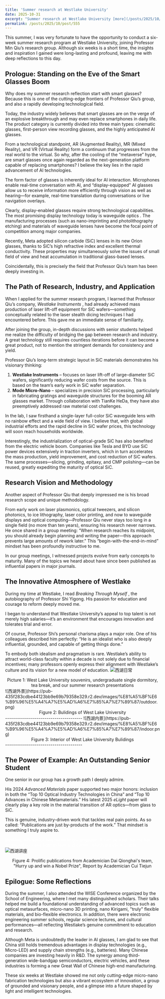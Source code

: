 ```yaml
---
title: 'Summer research at Westlake University'
date: 2025-10-31
excerpt: "Summer research at Westlake University [more](/posts/2025/10/post/555)"
permalink: /posts/2025/10/post/555
---
```


This summer, I was very fortunate to have the opportunity to conduct a six-week summer research program at Westlake University, joining Professor Min Qiu’s research group. Although six weeks is a short time, the insights and inspiration I gained were long-lasting and profound, leaving me with deep reflections to this day.

## Prologue: Standing on the Eve of the Smart Glasses Boom

Why does my summer research reflection start with smart glasses? Because this is one of the cutting-edge frontiers of Professor Qiu’s group, and also a rapidly developing technological field.

Today, the industry widely believes that smart glasses are on the verge of an explosive breakthrough and may even replace smartphones in daily life. The product category is currently divided into three main types: cinematic glasses, first-person view recording glasses, and the highly anticipated AI glasses.

From a technological standpoint, AR (Augmented Reality), MR (Mixed Reality), and VR (Virtual Reality) form a continuum that progresses from the real world to the virtual. So why, after the cooling of the “metaverse” hype, are smart glasses once again regarded as the next-generation platform capable of replacing smartphones? I believe the key lies in the rapid advancement of AI technologies.

The form factor of glasses is inherently ideal for AI interaction. Microphones enable real-time conversation with AI, and “display-equipped” AI glasses allow us to receive information more efficiently through vision as well as hearing—for example, real-time translation during conversations or live navigation overlays.

Clearly, display-enabled glasses require strong technological capabilities. The most promising display technology today is  waveguide optics . The manufacturing processes (such as nano-imprinting and photolithography etching) and materials of waveguide lenses have become the focal point of competition among major companies.

Recently, Meta adopted silicon carbide (SiC) lenses in its new Orion glasses, thanks to SiC’s high refractive index and excellent thermal conductivity. These properties may simultaneously solve the issues of small field of view and heat accumulation in traditional glass-based lenses.

Coincidentally, this is precisely the field that Professor Qiu’s team has been deeply investing in.

## The Path of Research, Industry, and Application

When I applied for the summer research program, I learned that Professor Qiu’s company,  *Westlake Instruments* , had already achieved mass production of laser lift-off equipment for SiC wafers—something conceptually related to the laser stealth dicing techniques I had encountered before. This gave me an immediate sense of familiarity.

After joining the group, in-depth discussions with senior students helped me realize the difficulty of bridging the gap between research and industry. A great technology still requires countless iterations before it can become a great product, not to mention the stringent demands for consistency and yield.

Professor Qiu’s long-term strategic layout in SiC materials demonstrates his visionary thinking:

1. **Westlake Instruments** – focuses on laser lift-off of large-diameter SiC wafers, significantly reducing wafer costs from the source. This is based on the team’s early work in SiC wafer separation.
2. **Mode Micro-Nano** – specializes in precision SiC processing, particularly in fabricating gratings and waveguide structures for the booming AR glasses market. Through collaboration with TianKe HeDa, they have also preemptively addressed raw material cost challenges.

In the lab, I saw firsthand a single-layer full-color SiC waveguide lens with no rainbow effect and a wide field of view. I believe that, with global industrial efforts and the rapid decline in SiC wafer prices, this technology will soon reach households worldwide.

Interestingly, the industrialization of optical-grade SiC has also benefited from the electric vehicle boom. Companies like Tesla and BYD use SiC power devices extensively in traction inverters, which in turn accelerates the mass production, yield improvement, and cost reduction of SiC wafers. The same processes—slicing, grinding, epitaxy, and CMP polishing—can be reused, greatly expediting the maturity of optical SiC.

## Research Vision and Methodology

Another aspect of Professor Qiu that deeply impressed me is his broad research scope and unique methodology.

From early work on laser plasmonics, optical tweezers, and silicon photonics, to ice lithography, laser color printing, and now to waveguide displays and optical computing—Professor Qiu never stays too long in a single field (no more than ten years), ensuring his research never narrows. He once shared in a group meeting: “When research reaches its midpoint, you should already begin planning and writing the paper—this approach prevents large amounts of rework later.” This “begin-with-the-end-in-mind” mindset has been profoundly instructive to me.

In our group meetings, I witnessed projects evolve from early concepts to maturity. Many of the topics we heard about have since been published as influential papers in major journals.

## The Innovative Atmosphere of Westlake

During my time at Westlake, I read  *Breaking Through Myself* , the autobiography of Professor Shi Yigong. His passion for education and courage to reform deeply moved me.

I began to understand that Westlake University’s appeal to top talent is not merely high salaries—it’s an environment that encourages innovation and tolerates trial and error.

Of course, Professor Shi’s personal charisma plays a major role. One of his colleagues described him perfectly: “He is an idealist who is also deeply influential, grounded, and capable of getting things done.”

To embody both idealism and pragmatism is rare. Westlake’s ability to attract world-class faculty within a decade is not solely due to financial incentives; many professors openly express their alignment with Westlake’s culture and its vision for a new model of education.
![西湖日常](https://pub-435f283cdbe44123bb9e69b79358e329.r2.dev/images/%E8%A5%BF%E6%B9%96%E5%A4%A7%E5%AD%A6%E7%85%A7%E7%89%87/daily.png)
<center>Picture 1: West Lake University souvenirs, undergraduate single dormitory, tea break, and our summer research presentations</center>
![西湖外景](https://pub-435f283cdbe44123bb9e69b79358e329.r2.dev/images/%E8%A5%BF%E6%B9%96%E5%A4%A7%E5%AD%A6%E7%85%A7%E7%89%87/outdoor.png)

 <center>Figure 2: Bulidings of West Lake University</center>
---------------------------------------
![西湖内景](https://pub-435f283cdbe44123bb9e69b79358e329.r2.dev/images/%E8%A5%BF%E6%B9%96%E5%A4%A7%E5%AD%A6%E7%85%A7%E7%89%87/indoor.png)

<center>Figure 3: Interior of West Lake University Bulidings</center>
---------------------------------------

## The Power of Example: An Outstanding Senior Student

One senior in our group has a growth path I deeply admire.

His 2024 *Advanced Materials* paper supported two major honors: inclusion in both the “Top 10 Optical Industry Technologies in China” and “Top 10 Advances in Chinese Metamaterials.” His latest 2025 *eLight* paper will clearly play a key role in the material transition of AR optics—from glass to SiC.

This is genuine, industry-driven work that tackles real pain points. As so called: “Publications are just by-products of the work.” That mindset is something I truly aspire to.

<span style="color:white;">Besides, this senior has recently got engaged. It can be said that he has achieved success both in love and career, which is truly enviable.</span>
![西湖讲座](https://pub-435f283cdbe44123bb9e69b79358e329.r2.dev/images/%E8%A5%BF%E6%B9%96%E5%A4%A7%E5%AD%A6%E7%85%A7%E7%89%87/seminars.png)

<center>Figure 4: Prolific publications from Academician Dai Qionghai's team, "Hurry up and win a Nobel Prize", Report by Academician Cui Tiejun</center>

## Epilogue: Some Reflections

During the summer, I also attended the WISE Conference organized by the School of Engineering, where I met many distinguished scholars. Their talks helped me build a foundational understanding of advanced topics such as optical metasurfaces, micro-nano 3D printing, nano Kirigami, "truly" flexible materials, and bio-flexible electronics. In addition, there were electronic engineering summer schools, regular science lectures, and cultural performances—all reflecting Westlake’s genuine commitment to education and research.

Although Meta is undoubtedly the leader in AI glasses, I am glad to see that China still holds tremendous advantages in display technologies (e.g., Micro-LED) and supply chain strengths (e.g., batteries). Many Chinese companies are investing heavily in R&D. The synergy among third-generation wide-bandgap semiconductors, electric vehicles, and these industries is forming a new Great Wall of Chinese high-end manufacturing.

These six weeks at Westlake showed me not only cutting-edge micro-nano fabrication technologies but also a vibrant ecosystem of innovation, a group of grounded and visionary people, and a glimpse into a future shaped by light and intelligent technologies.
